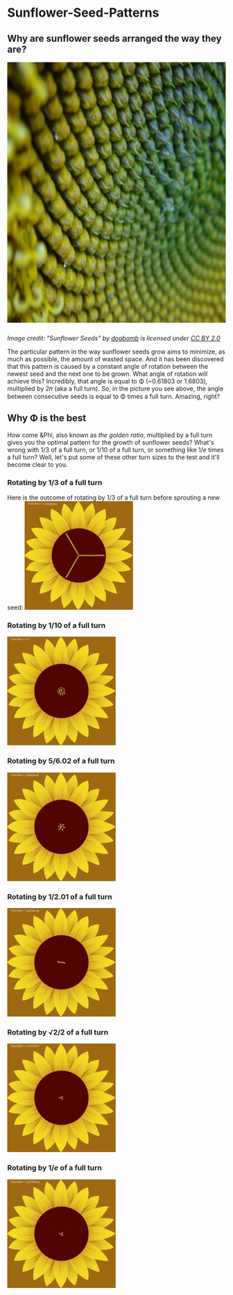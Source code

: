 # Sunflower-Seed-Patterns

<h2>Why are sunflower seeds arranged the way they are?</h2>
<img src="readme/seedsPhoto.jfif" alt="seedsPhoto" width="1200" height="600">
<p style="font-size: 8;font-style: italic;">Image credit: "Sunflower Seeds"</a><span> by <a href="https://www.flickr.com/photos/84202567@N00">dogbomb</a></span> is licensed under <a href="https://creativecommons.org/licenses/by/2.0/?ref=ccsearch&atype=html" style="margin-right: 5px;">CC BY 2.0</a><a href="https://creativecommons.org/licenses/by/2.0/?ref=ccsearch&atype=html" target="_blank" rel="noopener noreferrer" style="display: inline-block;white-space: none;margin-top: 2px;margin-left: 3px;height: 22px !important;"></a></p>
<p>The particular pattern in the way sunflower seeds grow aims to minimize, as much as possible, the amount of wasted space. And it has been discovered that this pattern is caused by a constant angle of rotation between the newest seed and the next one to be grown. What angle of rotation will achieve this? Incredibly, that angle is equal to &Phi; (~0.61803 or 1.6803), multiplied by 2&#120587; (aka a full turn). So, in the picture you see above, the angle between consecutive seeds is equal to &Phi; times a full turn. Amazing, right?</p>
<h2>Why &Phi; is the best</h2>
<p>How come &Phi, also known as <i>the golden ratio</i>, multiplied by a full turn gives you the optimal pattern for the growth of sunflower seeds? What's wrong with 1/3 of a full turn, or 1/10 of a full turn, or something like 1/<i>e</i> times a full turn? Well, let's put some of these other turn sizes to the test and it'll become clear to you.</p>

<h3>Rotating by 1/3 of a full turn</h3>
Here is the outcome of rotating by 1/3 of a full turn before sprouting a new seed:
<img src="readme/1_3 turn.gif" alt="1/3 turn" width="250" height="250">

<h3>Rotating by 1/10 of a full turn</h3>
<img src="readme/1_10 turn.gif" alt="1/10 turn" width="250" height="250">
  
<h3>Rotating by 5/6.02 of a full turn</h3>
<img src="readme/5_602 turn.gif" alt="5/6.02 turn" width="250" height="250">  

<h3>Rotating by 1/2.01 of a full turn</h3>
<img src="readme/1_201 turn.gif" alt="1/2.01 turn" width="250" height="250">  

<h3>Rotating by &#8730;2/2 of a full turn</h3>
<img src="readme/sqrt(2)_2 turn.gif" alt="sqrt(2)/2 turn" width="250" height="250">

<h3>Rotating by 1/<i>e</i> of a full turn</h3>
<img src="readme/1_e turn.gif" alt="1/2 turn" width="250" height="250">
